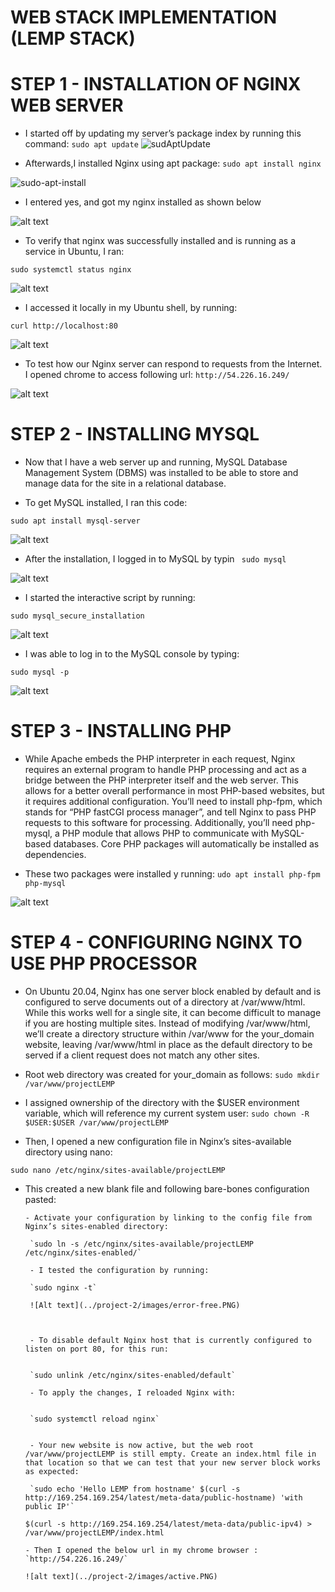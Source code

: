 # WEB STACK IMPLEMENTATION (LEMP STACK)

# STEP 1 - INSTALLATION OF NGINX WEB SERVER

- I started off by updating my server’s package index by running this command:
  `sudo apt update`
  ![sudAptUpdate](./images/sudo-apt-update.PNG)

- Afterwards,I installed Nginx using apt package:
  `sudo apt install nginx`

![sudo-apt-install](./images/nginx-install-yes.PNG)

- I entered yes, and got my nginx installed as shown below

![alt text](./images/nginx-install-final.PNG)

- To verify that nginx was successfully installed and is running as a service in Ubuntu, I ran:

`sudo systemctl status nginx`

![alt text](./images/verify-nginx-install.PNG)

- I accessed it locally in my Ubuntu shell, by running:

`curl http://localhost:80`

![alt text](./images/ubuntu-access.PNG)

- To test how our Nginx server can respond to requests from the Internet. I opened chrome to access following url:
  `http://54.226.16.249/`

![alt text](./images/Chrome-url-access.PNG)

# STEP 2 - INSTALLING MYSQL

- Now that I have a web server up and running, MySQL Database Management System (DBMS) was installed to be able to store and manage data for the site in a relational database.

- To get MySQL installed, I ran this code:

`sudo apt install mysql-server`

![alt text](../project-2/images/mysql-install.PNG)

- After the installation, I logged in to MySQL by typin
  ` sudo mysql`

![alt text](../project-2/images/mysql-logged-in.PNG)

- I started the interactive script by running:

`sudo mysql_secure_installation`

![alt text](../project-2/images/script-interaction.PNG)

- I was able to log in to the MySQL console by typing:

`sudo mysql -p`

![alt text](../project-2/images/final.PNG)

# STEP 3 - INSTALLING PHP

- While Apache embeds the PHP interpreter in each request, Nginx requires an external program to handle PHP processing and act as a bridge between the PHP interpreter itself and the web server. This allows for a better overall performance in most PHP-based websites, but it requires additional configuration. You’ll need to install php-fpm, which stands for “PHP fastCGI process manager”, and tell Nginx to pass PHP requests to this software for processing. Additionally, you’ll need php-mysql, a PHP module that allows PHP to communicate with MySQL-based databases. Core PHP packages will automatically be installed as dependencies.

- These two packages were installed y running:
  `udo apt install php-fpm php-mysql`

![alt text](../project-2/images/php-install.PNG)

# STEP 4 - CONFIGURING NGINX TO USE PHP PROCESSOR

- On Ubuntu 20.04, Nginx has one server block enabled by default and is configured to serve documents out of a directory at /var/www/html. While this works well for a single site, it can become difficult to manage if you are hosting multiple sites. Instead of modifying /var/www/html, we’ll create a directory structure within /var/www for the your_domain website, leaving /var/www/html in place as the default directory to be served if a client request does not match any other sites.

- Root web directory was created for your_domain as follows:
  `sudo mkdir /var/www/projectLEMP`

- I assigned ownership of the directory with the $USER environment variable, which will reference my current system user:
`sudo chown -R $USER:$USER /var/www/projectLEMP`

- Then, I opened a new configuration file in Nginx’s sites-available directory using nano:

`sudo nano /etc/nginx/sites-available/projectLEMP`

- This created a new blank file and following bare-bones configuration pasted:

      - Activate your configuration by linking to the config file from Nginx’s sites-enabled directory:

       `sudo ln -s /etc/nginx/sites-available/projectLEMP /etc/nginx/sites-enabled/`

       - I tested the configuration by running:

       `sudo nginx -t`

       ![Alt text](../project-2/images/error-free.PNG)



       - To disable default Nginx host that is currently configured to listen on port 80, for this run:


       `sudo unlink /etc/nginx/sites-enabled/default`

       - To apply the changes, I reloaded Nginx with:


       `sudo systemctl reload nginx`


       - Your new website is now active, but the web root /var/www/projectLEMP is still empty. Create an index.html file in that location so that we can test that your new server block works as expected:

       `sudo echo 'Hello LEMP from hostname' $(curl -s http://169.254.169.254/latest/meta-data/public-hostname) 'with public IP'`

  `$(curl -s http://169.254.169.254/latest/meta-data/public-ipv4) > /var/www/projectLEMP/index.html`

      - Then I opened the below url in my chrome browser :
      `http://54.226.16.249/`

      ![alt text](../project-2/images/active.PNG)

